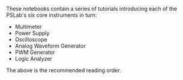 These notebooks contain a series of tutorials introducing each of the PSLab's six core instruments in turn:

- Multimeter
- Power Supply
- Oscilloscope
- Analog Waveform Generator
- PWM Generator
- Logic Analyzer

The above is the recommended reading order.

